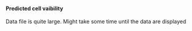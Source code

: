 #### Predicted cell vaibility
Data file is quite large. Might take some time until the data are displayed


